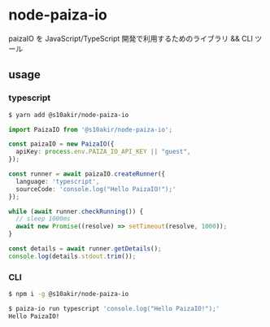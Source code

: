 # node-paiza-io

paizaIO を JavaScript/TypeScript 開発で利用するためのライブラリ && CLI ツール

## usage

### typescript

```bash
$ yarn add @s10akir/node-paiza-io
```

```typescript
import PaizaIO from '@s10akir/node-paiza-io';

const paizaIO = new PaizaIO({
  apiKey: process.env.PAIZA_IO_API_KEY || "guest",
});

const runner = await paizaIO.createRunner({
  language: 'typescript',
  sourceCode: 'console.log("Hello PaizaIO!");'
});

while (await runner.checkRunning()) {
  // sleep 1000ms
  await new Promise((resolve) => setTimeout(resolve, 1000));
}

const details = await runner.getDetails();
console.log(details.stdout.trim());
```

### CLI

```bash
$ npm i -g @s10akir/node-paiza-io
```

```bash
$ paiza-io run typescript 'console.log("Hello PaizaIO!");'
Hello PaizaIO!
```
